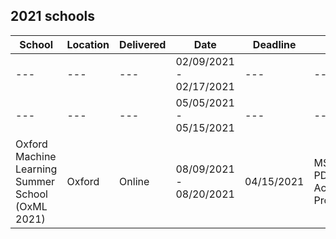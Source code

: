 ## 2021 schools  

<link rel="stylesheet" type="text/css" media="all" href="custom.css" />

School | Location | Delivered | Date | Deadline | Target | Poster/Talk | Fees | Grants | Link 
--- | --- | --- | --- | --- | --- | --- | --- | --- | --- 
--- | --- | --- | 02/09/2021 - 02/17/2021 | --- |  --- | --- | --- | --- | ---
--- | --- | --- | 05/05/2021 - 05/15/2021 | --- |  --- | --- | --- | --- | ---
Oxford Machine Learning Summer School (OxML 2021) | Oxford | Online | 08/09/2021 - 08/20/2021 | 04/15/2021 | MSc, PhD,     PD, Academics, Professionals | No | £400 (MSc/PhD), £600 (PD/Acad), £1500 (Profes) | fee waiver | www.oxfordml.school
